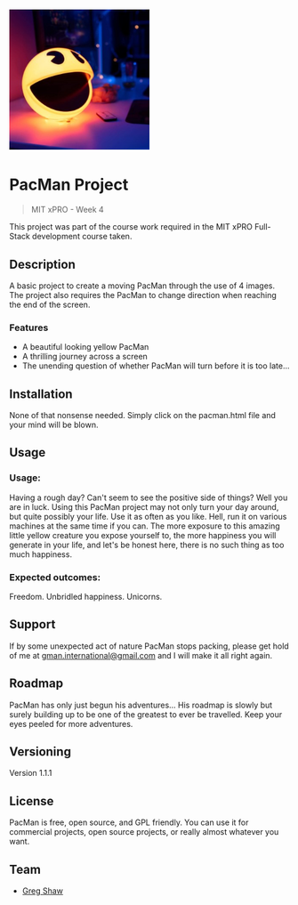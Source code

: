 <h1><img src="images/PM.jpg" alt="PacMan Project" width="50%"></h1>

# PacMan Project
> MIT xPRO - Week 4

This project was part of the course work required in the MIT xPRO Full-Stack development course taken.

## Description

A basic project to create a moving PacMan through the use of 4 images. The project also requires the PacMan to change direction when reaching the end of the screen.

### Features

* A beautiful looking yellow PacMan
* A thrilling journey across a screen
* The unending question of whether PacMan will turn before it is too late...

## Installation

None of that nonsense needed. Simply click on the pacman.html file and your mind will be blown.

## Usage

### Usage:
Having a rough day? Can't seem to see the positive side of things? Well you are in luck. Using this PacMan project may not only turn your day around, but quite possibly your life. Use it as often as you like. Hell, run it on various machines at the same time if you can. The more exposure to this amazing little yellow creature you expose yourself to, the more happiness you will generate in your life, and let's be honest here, there is no such thing as too much happiness.

### Expected outcomes:
Freedom. 
Unbridled happiness.
Unicorns.

## Support

If by some unexpected act of nature PacMan stops packing, please get hold of me at gman.international@gmail.com and I will make it all right again.

## Roadmap

PacMan has only just begun his adventures... His roadmap is slowly but surely building up to be one of the greatest to ever be travelled. Keep your eyes peeled for more adventures.

## Versioning

Version 1.1.1

## License

PacMan is free, open source, and GPL friendly. You can use it for
commercial projects, open source projects, or really almost whatever you want.

## Team
* [Greg Shaw](https://github.com/greg4shaw)
